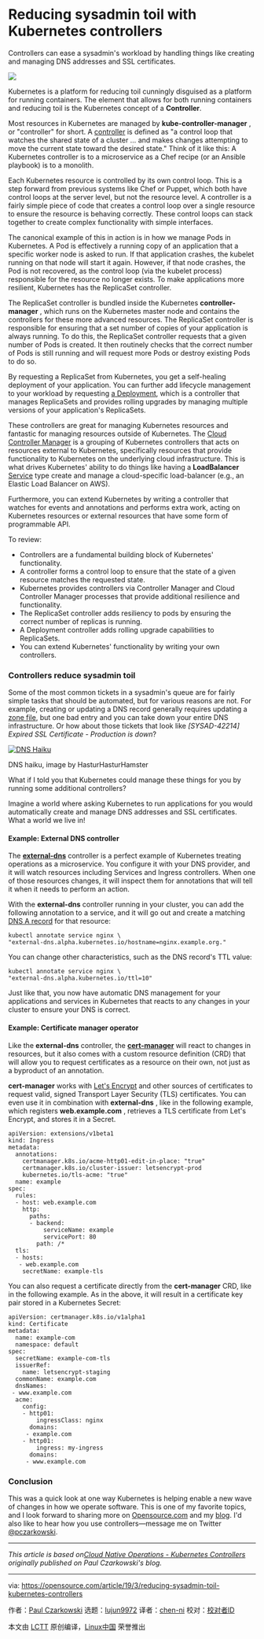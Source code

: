 [#]: collector: (lujun9972)
[#]: translator: (chen-ni)
[#]: reviewer: ( )
[#]: publisher: ( )
[#]: url: ( )
[#]: subject: (Reducing sysadmin toil with Kubernetes controllers)
[#]: via: (https://opensource.com/article/19/3/reducing-sysadmin-toil-kubernetes-controllers)
[#]: author: (Paul Czarkowski https://opensource.com/users/paulczar)

Reducing sysadmin toil with Kubernetes controllers
======

Controllers can ease a sysadmin's workload by handling things like creating and managing DNS addresses and SSL certificates.

![][1]

Kubernetes is a platform for reducing toil cunningly disguised as a platform for running containers. The element that allows for both running containers and reducing toil is the Kubernetes concept of a **Controller**.

Most resources in Kubernetes are managed by **kube-controller-manager** , or "controller" for short. A [controller][2] is defined as "a control loop that watches the shared state of a cluster … and makes changes attempting to move the current state toward the desired state." Think of it like this: A Kubernetes controller is to a microservice as a Chef recipe (or an Ansible playbook) is to a monolith.

Each Kubernetes resource is controlled by its own control loop. This is a step forward from previous systems like Chef or Puppet, which both have control loops at the server level, but not the resource level. A controller is a fairly simple piece of code that creates a control loop over a single resource to ensure the resource is behaving correctly. These control loops can stack together to create complex functionality with simple interfaces.

The canonical example of this in action is in how we manage Pods in Kubernetes. A Pod is effectively a running copy of an application that a specific worker node is asked to run. If that application crashes, the kubelet running on that node will start it again. However, if that node crashes, the Pod is not recovered, as the control loop (via the kubelet process) responsible for the resource no longer exists. To make applications more resilient, Kubernetes has the ReplicaSet controller.

The ReplicaSet controller is bundled inside the Kubernetes **controller-manager** , which runs on the Kubernetes master node and contains the controllers for these more advanced resources. The ReplicaSet controller is responsible for ensuring that a set number of copies of your application is always running. To do this, the ReplicaSet controller requests that a given number of Pods is created. It then routinely checks that the correct number of Pods is still running and will request more Pods or destroy existing Pods to do so.

By requesting a ReplicaSet from Kubernetes, you get a self-healing deployment of your application. You can further add lifecycle management to your workload by requesting [a Deployment][3], which is a controller that manages ReplicaSets and provides rolling upgrades by managing multiple versions of your application's ReplicaSets.

These controllers are great for managing Kubernetes resources and fantastic for managing resources outside of Kubernetes. The [Cloud Controller Manager][4] is a grouping of Kubernetes controllers that acts on resources external to Kubernetes, specifically resources that provide functionality to Kubernetes on the underlying cloud infrastructure. This is what drives Kubernetes' ability to do things like having a **LoadBalancer** [Service][5] type create and manage a cloud-specific load-balancer (e.g., an Elastic Load Balancer on AWS).

Furthermore, you can extend Kubernetes by writing a controller that watches for events and annotations and performs extra work, acting on Kubernetes resources or external resources that have some form of programmable API.

To review:

  * Controllers are a fundamental building block of Kubernetes' functionality.
  * A controller forms a control loop to ensure that the state of a given resource matches the requested state.
  * Kubernetes provides controllers via Controller Manager and Cloud Controller Manager processes that provide additional resilience and functionality.
  * The ReplicaSet controller adds resiliency to pods by ensuring the correct number of replicas is running.
  * A Deployment controller adds rolling upgrade capabilities to ReplicaSets.
  * You can extend Kubernetes' functionality by writing your own controllers.



### Controllers reduce sysadmin toil

Some of the most common tickets in a sysadmin's queue are for fairly simple tasks that should be automated, but for various reasons are not. For example, creating or updating a DNS record generally requires updating a [zone file][6], but one bad entry and you can take down your entire DNS infrastructure. Or how about those tickets that look like _[SYSAD-42214] Expired SSL Certificate - Production is down_?

[![DNS Haiku][7]][8]

DNS haiku, image by HasturHasturHamster

What if I told you that Kubernetes could manage these things for you by running some additional controllers?

Imagine a world where asking Kubernetes to run applications for you would automatically create and manage DNS addresses and SSL certificates. What a world we live in!

#### Example: External DNS controller

The **[external-dns][9]** controller is a perfect example of Kubernetes treating operations as a microservice. You configure it with your DNS provider, and it will watch resources including Services and Ingress controllers. When one of those resources changes, it will inspect them for annotations that will tell it when it needs to perform an action.

With the **external-dns** controller running in your cluster, you can add the following annotation to a service, and it will go out and create a matching [DNS A record][10] for that resource:
```
kubectl annotate service nginx \
"external-dns.alpha.kubernetes.io/hostname=nginx.example.org."
```
You can change other characteristics, such as the DNS record's TTL value:
```
kubectl annotate service nginx \
"external-dns.alpha.kubernetes.io/ttl=10"
```
Just like that, you now have automatic DNS management for your applications and services in Kubernetes that reacts to any changes in your cluster to ensure your DNS is correct.

#### Example: Certificate manager operator

Like the **external-dns** controller, the [**cert-manager**][11] will react to changes in resources, but it also comes with a custom resource definition (CRD) that will allow you to request certificates as a resource on their own, not just as a byproduct of an annotation.

**cert-manager** works with [Let's Encrypt][12] and other sources of certificates to request valid, signed Transport Layer Security (TLS) certificates. You can even use it in combination with **external-dns** , like in the following example, which registers **web.example.com** , retrieves a TLS certificate from Let's Encrypt, and stores it in a Secret.

```
apiVersion: extensions/v1beta1
kind: Ingress
metadata:
  annotations:
    certmanager.k8s.io/acme-http01-edit-in-place: "true"
    certmanager.k8s.io/cluster-issuer: letsencrypt-prod
    kubernetes.io/tls-acme: "true"
  name: example
spec:
  rules:
  - host: web.example.com
    http:
      paths:
      - backend:
          serviceName: example
          servicePort: 80
        path: /*
  tls:
  - hosts:
   - web.example.com
    secretName: example-tls
```

You can also request a certificate directly from the **cert-manager** CRD, like in the following example. As in the above, it will result in a certificate key pair stored in a Kubernetes Secret:
```
apiVersion: certmanager.k8s.io/v1alpha1
kind: Certificate
metadata:
  name: example-com
  namespace: default
spec:
  secretName: example-com-tls
  issuerRef:
    name: letsencrypt-staging
  commonName: example.com
  dnsNames:
 - www.example.com
  acme:
    config:
    - http01:
        ingressClass: nginx
      domains:
     - example.com
    - http01:
        ingress: my-ingress
      domains:
     - www.example.com
```

### Conclusion

This was a quick look at one way Kubernetes is helping enable a new wave of changes in how we operate software. This is one of my favorite topics, and I look forward to sharing more on [Opensource.com][14] and my [blog][15]. I'd also like to hear how you use controllers—message me on Twitter [@pczarkowski][16].

* * *

_This article is based on[Cloud Native Operations - Kubernetes Controllers][17] originally published on Paul Czarkowski's blog._


--------------------------------------------------------------------------------

via: https://opensource.com/article/19/3/reducing-sysadmin-toil-kubernetes-controllers

作者：[Paul Czarkowski][a]
选题：[lujun9972][b]
译者：[chen-ni](https://github.com/chen-ni)
校对：[校对者ID](https://github.com/校对者ID)

本文由 [LCTT](https://github.com/LCTT/TranslateProject) 原创编译，[Linux中国](https://linux.cn/) 荣誉推出

[a]: https://opensource.com/users/paulczar
[b]: https://github.com/lujun9972
[1]: https://opensource.com/sites/default/files/styles/image-full-size/public/lead-images/ship_wheel_gear_devops_kubernetes.png?itok=xm4a74Kv
[2]: https://kubernetes.io/docs/reference/command-line-tools-reference/kube-controller-manager/
[3]: https://kubernetes.io/docs/concepts/workloads/controllers/deployment/
[4]: https://kubernetes.io/docs/tasks/administer-cluster/running-cloud-controller/
[5]: https://kubernetes.io/docs/concepts/services-networking/service/#publishing-services-service-types
[6]: https://en.wikipedia.org/wiki/Zone_file
[7]: https://opensource.com/sites/default/files/uploads/dns_haiku.png (DNS Haiku)
[8]: https://www.reddit.com/r/sysadmin/comments/4oj7pv/network_solutions_haiku/
[9]: https://github.com/kubernetes-incubator/external-dns
[10]: https://en.wikipedia.org/wiki/List_of_DNS_record_types#Resource_records
[11]: http://docs.cert-manager.io/en/latest/
[12]: https://letsencrypt.org/
[13]: http://www.example.com
[14]: http://Opensource.com
[15]: https://tech.paulcz.net/blog/
[16]: https://twitter.com/pczarkowski
[17]: https://tech.paulcz.net/blog/cloud-native-operations-k8s-controllers/
